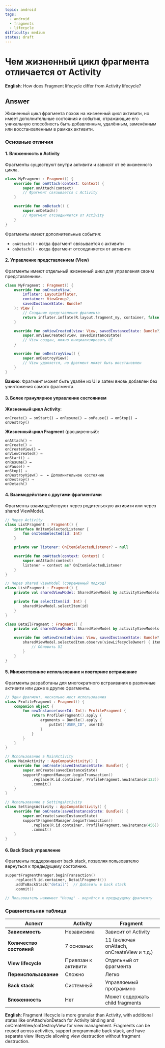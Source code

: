 ```yaml
---
topic: android
tags:
  - android
  - fragments
  - lifecycle
difficulty: medium
status: draft
---
```


# Чем жизненный цикл фрагмента отличается от Activity

**English**: How does Fragment lifecycle differ from Activity lifecycle?

## Answer

Жизненный цикл фрагмента похож на жизненный цикл активити, но имеет дополнительные состояния и события, отражающие его уникальную способность быть добавленным, удалённым, заменённым или восстановленным в рамках активити.

### Основные отличия

#### 1. Вложенность в Activity

Фрагменты существуют внутри активити и зависят от её жизненного цикла.

```kotlin
class MyFragment : Fragment() {
    override fun onAttach(context: Context) {
        super.onAttach(context)
        // Фрагмент связывается с Activity
    }

    override fun onDetach() {
        super.onDetach()
        // Фрагмент отсоединяется от Activity
    }
}
```

Фрагменты имеют дополнительные события:
- `onAttach()` - когда фрагмент связывается с активити
- `onDetach()` - когда фрагмент отсоединяется от активити

#### 2. Управление представлением (View)

Фрагменты имеют отдельный жизненный цикл для управления своим представлением.

```kotlin
class MyFragment : Fragment() {
    override fun onCreateView(
        inflater: LayoutInflater,
        container: ViewGroup?,
        savedInstanceState: Bundle?
    ): View {
        // Создание представления фрагмента
        return inflater.inflate(R.layout.fragment_my, container, false)
    }

    override fun onViewCreated(view: View, savedInstanceState: Bundle?) {
        super.onViewCreated(view, savedInstanceState)
        // View создан, можно инициализировать UI
    }

    override fun onDestroyView() {
        super.onDestroyView()
        // View удаляется, но фрагмент может быть восстановлен
    }
}
```

**Важно**: Фрагмент может быть удалён из UI и затем вновь добавлен без уничтожения самого фрагмента.

#### 3. Более гранулярное управление состоянием

**Жизненный цикл Activity**:

```
onCreate() → onStart() → onResume() → onPause() → onStop() → onDestroy()
```

**Жизненный цикл Fragment** (расширенный):

```
onAttach() →
onCreate() →
onCreateView() →
onViewCreated() →
onStart() →
onResume() →
onPause() →
onStop() →
onDestroyView() →  ← Дополнительное состояние
onDestroy() →
onDetach()
```

#### 4. Взаимодействие с другими фрагментами

Фрагменты взаимодействуют через родительскую активити или через shared ViewModel.

```kotlin
// Через Activity
class ListFragment : Fragment() {
    interface OnItemSelectedListener {
        fun onItemSelected(id: Int)
    }

    private var listener: OnItemSelectedListener? = null

    override fun onAttach(context: Context) {
        super.onAttach(context)
        listener = context as? OnItemSelectedListener
    }
}

// Через shared ViewModel (современный подход)
class ListFragment : Fragment() {
    private val sharedViewModel: SharedViewModel by activityViewModels()

    private fun selectItem(id: Int) {
        sharedViewModel.selectItem(id)
    }
}

class DetailFragment : Fragment() {
    private val sharedViewModel: SharedViewModel by activityViewModels()

    override fun onViewCreated(view: View, savedInstanceState: Bundle?) {
        sharedViewModel.selectedItem.observe(viewLifecycleOwner) { item ->
            // Обновить UI
        }
    }
}
```

#### 5. Множественное использование и повторное встраивание

Фрагменты разработаны для многократного встраивания в различные активити или даже в другие фрагменты.

```kotlin
// Один фрагмент, несколько мест использования
class ProfileFragment : Fragment() {
    companion object {
        fun newInstance(userId: Int): ProfileFragment {
            return ProfileFragment().apply {
                arguments = Bundle().apply {
                    putInt("USER_ID", userId)
                }
            }
        }
    }
}

// Использование в MainActivity
class MainActivity : AppCompatActivity() {
    override fun onCreate(savedInstanceState: Bundle?) {
        super.onCreate(savedInstanceState)
        supportFragmentManager.beginTransaction()
            .replace(R.id.container, ProfileFragment.newInstance(123))
            .commit()
    }
}

// Использование в SettingsActivity
class SettingsActivity : AppCompatActivity() {
    override fun onCreate(savedInstanceState: Bundle?) {
        super.onCreate(savedInstanceState)
        supportFragmentManager.beginTransaction()
            .replace(R.id.container, ProfileFragment.newInstance(456))
            .commit()
    }
}
```

#### 6. Back Stack управление

Фрагменты поддерживают back stack, позволяя пользователю вернуться к предыдущему состоянию.

```kotlin
supportFragmentManager.beginTransaction()
    .replace(R.id.container, DetailFragment())
    .addToBackStack("detail")  // Добавить в back stack
    .commit()

// Пользователь нажимает "Назад" - вернётся к предыдущему фрагменту
```

### Сравнительная таблица

| Аспект | Activity | Fragment |
|--------|----------|----------|
| **Зависимость** | Независима | Зависит от Activity |
| **Количество состояний** | 7 основных | 11 (включая onAttach, onCreateView и т.д.) |
| **View lifecycle** | Привязан к активити | Отдельный от фрагмента |
| **Переиспользование** | Сложно | Легко |
| **Back stack** | Системный | Управляемый программно |
| **Вложенность** | Нет | Может содержать child fragments |

**English**: Fragment lifecycle is more granular than Activity, with additional states like onAttach/onDetach for Activity binding and onCreateView/onDestroyView for view management. Fragments can be reused across activities, support programmatic back stack, and have separate view lifecycle allowing view destruction without fragment destruction.
